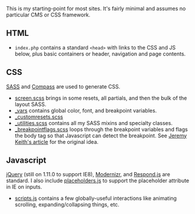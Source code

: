 This is my starting-point for most sites. It's fairly minimal and assumes no particular CMS or CSS framework.

## HTML
- `index.php` contains a standard `<head>` with links to the CSS and JS below, plus basic containers or header, navigation and page contents.

## CSS

[SASS](http://sass-lang.com) and [Compass](http://compass-style.org) are used to generate CSS.

- [screen.scss](https://github.com/jmuspratt/site-template/blob/master/sass/screen.scss) brings in some resets, all partials, and then the bulk of the layout SASS.
- [_vars](https://github.com/jmuspratt/site-template/blob/master/sass/_utilities.scss) contains global color, font, and breakpoint variables. 
- [_customresets.scss](https://github.com/jmuspratt/site-template/blob/master/sass/_customresets.scss) 
- [_utilities.scss](https://github.com/jmuspratt/site-template/blob/master/sass/_utilities.scss) contains all my SASS mixins and specialty classes.
- [_breakpointflags.scss](https://github.com/jmuspratt/site-template/blob/master/sass/_breakpointflags.scss) loops through the breakpoint variables and flags the body tag so that Javascript can detect the breakpoint. See [Jeremy Keith's article](http://adactio.com/journal/5429/) for the original idea.

## Javascript
[jQuery](http://jquery.com) (still on 1.11.0 to support IE8), [Modernizr](http://modernizr.com), and [Respond.js](https://github.com/scottjehl/Respond) are standard. I also include [placeholders.js](http://jamesallardice.github.io/Placeholders.js/) to support the placeholder attribute in IE on inputs.

- [scripts.js](https://github.com/jmuspratt/site-template/blob/master/js/scripts.js) contains a few globally-useful interactions like animating scrolling, expanding/collapsing things, etc. 
